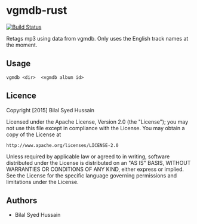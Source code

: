 vgmdb-rust
==========

[![Build Status](https://travis-ci.org/Bilalh/vgmdb-rust.svg?branch=master)](https://travis-ci.org/Bilalh/vgmdb-rust)

Retags mp3 using data from vgmdb. Only uses the English track names at the moment.

Usage
-----

```
vgmdb <dir>  <vgmdb album id>
```

Licence
-------

Copyright [2015] Bilal Syed Hussain

Licensed under the Apache License, Version 2.0 (the "License");
you may not use this file except in compliance with the License.
You may obtain a copy of the License at

    http://www.apache.org/licenses/LICENSE-2.0

Unless required by applicable law or agreed to in writing, software
distributed under the License is distributed on an "AS IS" BASIS,
WITHOUT WARRANTIES OR CONDITIONS OF ANY KIND, either express or implied.
See the License for the specific language governing permissions and
limitations under the License.


Authors
-------
* Bilal Syed Hussain
